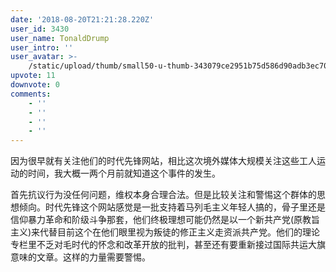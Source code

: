```yaml
---
date: '2018-08-20T21:21:28.220Z'
user_id: 3430
user_name: TonaldDrump
user_intro: ''
user_avatar: >-
    /static/upload/thumb/small50-u-thumb-343079ce2951b75d586d90adb3ec70efd69335db18a5.png
upvote: 11
downvote: 0
comments:
    - ''
    - ''
    - ''
    - ''
---
```


因为很早就有关注他们的时代先锋网站，相比这次境外媒体大规模关注这些工人运动的时间，我大概一两个月前就知道这个事件的发生。

首先抗议行为没任何问题，维权本身合理合法。但是比较关注和警惕这个群体的思想倾向。时代先锋这个网站感觉是一批支持着马列毛主义年轻人搞的，骨子里还是信仰暴力革命和阶级斗争那套，他们终极理想可能仍然是以一个新共产党(原教旨主义)来代替目前这个在他们眼里视为叛徒的修正主义走资派共产党。<span style="">他们的理论专栏里不乏对毛时代的怀念和改革开放的批判，甚至还有要重新接过国际共运大旗意味的文章。这样</span><span style="">的力量需要警惕。</span>
